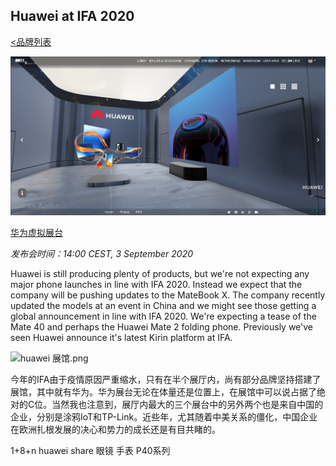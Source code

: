## Huawei at IFA 2020
[<品牌列表](https://github.com/Jeremiah-Y/IFA2020/blob/master/IFA%202020%20%E6%8A%A5%E9%81%93%E8%AE%A1%E5%88%92/4%20IFA%202020%20%E5%93%81%E7%89%8C%E5%88%97%E8%A1%A8.md)



[![huawei_virtual space.png](https://github.com/Jeremiah-Y/IFA2020/blob/master/IFA%202020%20%E6%8A%A5%E9%81%93%E8%AE%A1%E5%88%92/img/by%20brands/Huawei/huawei_virtual%20space.png)](https://consumer.huawei.com/en/campaign/together-2020/1-8-n/?utm_campaign=ifa&utm_medium=ownmedia&utm_source=ifa-virtual-space)

[华为虚拟展台](https://consumer.huawei.com/en/campaign/together-2020/1-8-n/?utm_campaign=ifa&utm_medium=ownmedia&utm_source=ifa-virtual-space)



_发布会时间：14:00 CEST, 3 September 2020_

Huawei is still producing plenty of products, but we're not expecting any major phone launches in line with IFA 2020. Instead we expect that the company will be pushing updates to the MateBook X. The company recently updated the models at an event in China and we might see those getting a global announcement in line with IFA 2020. We're expecting a tease of the Mate 40 and perhaps the Huawei Mate 2 folding phone. Previously we've seen Huawei announce it's latest Kirin platform at IFA.

![huawei 展馆.png](https://github.com/Jeremiah-Y/IFA2020/blob/master/IFA%202020%20%E6%8A%A5%E9%81%93%E8%AE%A1%E5%88%92/img/9.5/huawei%20pic/huawei%20%E5%B1%95%E9%A6%86.png)


今年的IFA由于疫情原因严重缩水，只有在半个展厅内，尚有部分品牌坚持搭建了展馆，其中就有华为。华为展台无论在体量还是位置上，在展馆中可以说占据了绝对的C位。当然我也注意到，展厅内最大的三个展台中的另外两个也是来自中国的企业，分别是涂鸦IoT和TP-Link。近些年，尤其随着中美关系的僵化，中国企业在欧洲扎根发展的决心和势力的成长还是有目共睹的。





1+8+n
huawei share
眼镜
手表
P40系列
